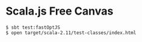 
# Scala.js Free Canvas

    $ sbt test:fastOptJS
    $ open target/scala-2.11/test-classes/index.html

